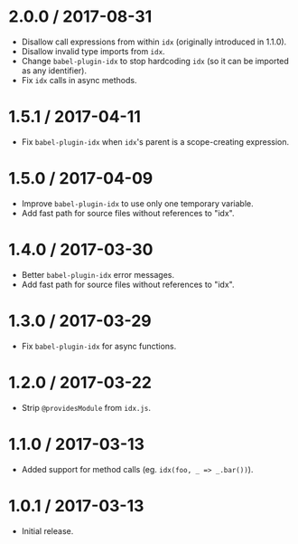 2.0.0 / 2017-08-31
==================

  * Disallow call expressions from within `idx` (originally introduced in 1.1.0).
  * Disallow invalid type imports from `idx`.
  * Change `babel-plugin-idx` to stop hardcoding `idx` (so it can be imported as any identifier).
  * Fix `idx` calls in async methods.

1.5.1 / 2017-04-11
==================

  * Fix `babel-plugin-idx` when `idx`'s parent is a scope-creating expression.

1.5.0 / 2017-04-09
==================

  * Improve `babel-plugin-idx` to use only one temporary variable.
  * Add fast path for source files without references to "idx".

1.4.0 / 2017-03-30
==================

  * Better `babel-plugin-idx` error messages.
  * Add fast path for source files without references to "idx".

1.3.0 / 2017-03-29
==================

  * Fix `babel-plugin-idx` for async functions.

1.2.0 / 2017-03-22
==================

  * Strip `@providesModule` from `idx.js`.

1.1.0 / 2017-03-13
==================

  * Added support for method calls (eg. `idx(foo, _ => _.bar())`).

1.0.1 / 2017-03-13
==================

  * Initial release.
